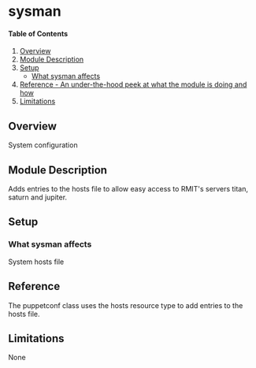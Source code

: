 # sysman

#### Table of Contents

1. [Overview](#overview)
2. [Module Description](#module-description)
3. [Setup](#setup)
    * [What sysman affects](#what-sysman-affects)
4. [Reference - An under-the-hood peek at what the module is doing and how](#reference)
5. [Limitations](#limitations)

## Overview

System configuration

## Module Description

Adds entries to the hosts file to allow easy access to RMIT's servers titan, saturn and jupiter.

## Setup

### What sysman affects

System hosts file

## Reference

The puppetconf class uses the hosts resource type to add entries to the hosts file.

## Limitations

None
